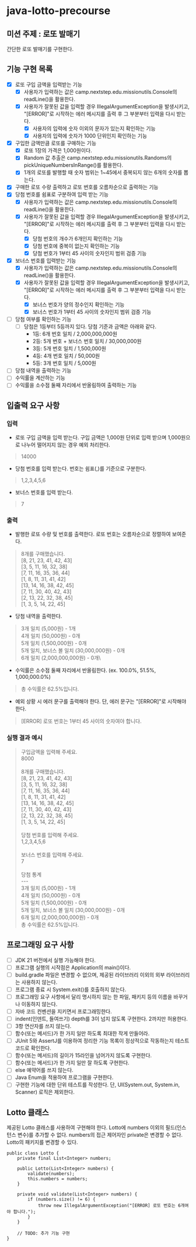 # java-lotto-precourse

## 미션 주제 : 로또 발매기 
간단한 로또 발매기를 구현한다.

## 기능 구현 목록
- [X] 로또 구입 금액을 입력받는 기능
  - [X] 사용자가 입력하는 값은 camp.nextstep.edu.missionutils.Console의 readLine()을 활용한다.
  - [X] 사용자가 잘못된 값을 입력할 경우 IllegalArgumentException을 발생시키고, "[ERROR]"로 시작하는 에러 메시지를 출력 후 그 부분부터 입력을 다시 받는다.
    - [X] 사용자의 입력에 숫자 이외의 문자가 있는지 확인하는 기능
    - [X] 사용자의 입력에 숫자가 1000 단위인지 확인하는 기능
- [X] 구입한 금액만큼 로또를 구매하는 기능
  - [X] 로또 1장의 가격은 1,000원이다.
  - [X] Random 값 추출은 camp.nextstep.edu.missionutils.Randoms의 pickUniqueNumbersInRange()를 활용한다.
  - [X] 1개의 로또를 발행할 때 숫자 범위는 1~45에서 중복되지 않는 6개의 숫자를 뽑는다.
- [X] 구매한 로또 수량 출력하고 로또 번호를 오름차순으로 출력하는 기능
- [X] 당첨 번호를 쉼표로 구분하여 입력 받는 기능
  - [X] 사용자가 입력하는 값은 camp.nextstep.edu.missionutils.Console의 readLine()을 활용한다.
  - [X] 사용자가 잘못된 값을 입력할 경우 IllegalArgumentException을 발생시키고, "[ERROR]"로 시작하는 에러 메시지를 출력 후 그 부분부터 입력을 다시 받는다.
    - [X] 당첨 번호의 개수가 6개인지 확인하는 기능 
    - [X] 당첨 번호에 중복이 없는지 확인하는 기능
    - [X] 당첨 번호가 1부터 45 사이의 숫자인지 범위 검증 기능
- [X] 보너스 번호를 입력받는 기능
  - [X] 사용자가 입력하는 값은 camp.nextstep.edu.missionutils.Console의 readLine()을 활용한다.
  - [X] 사용자가 잘못된 값을 입력할 경우 IllegalArgumentException을 발생시키고, "[ERROR]"로 시작하는 에러 메시지를 출력 후 그 부분부터 입력을 다시 받는다.
    - [X] 보너스 번호가 양의 정수인지 확인하는 기능
    - [X] 보너스 번호가 1부터 45 사이의 숫자인지 범위 검증 기능
- [ ] 당첨 여부를 확인하는 기능
  - [ ] 당첨은 1등부터 5등까지 있다. 당첨 기준과 금액은 아래와 같다.
    - 1등: 6개 번호 일치 / 2,000,000,000원
    - 2등: 5개 번호 + 보너스 번호 일치 / 30,000,000원
    - 3등: 5개 번호 일치 / 1,500,000원
    - 4등: 4개 번호 일치 / 50,000원
    - 5등: 3개 번호 일치 / 5,000원
- [ ] 당첨 내역을 출력하는 기능
- [ ] 수익률을 계산하는 기능
- [ ] 수익률을 소수점 둘째 자리에서 반올림하여 출력하는 기능

## 입출력 요구 사항
### 입력
- 로또 구입 금액을 입력 받는다. 구입 금액은 1,000원 단위로 입력 받으며 1,000원으로 나누어 떨어지지 않는 경우 예외 처리한다.
>14000
- 당첨 번호를 입력 받는다. 번호는 쉼표(,)를 기준으로 구분한다.
>1,2,3,4,5,6
- 보너스 번호를 입력 받는다.
>7
### 출력
- 발행한 로또 수량 및 번호를 출력한다. 로또 번호는 오름차순으로 정렬하여 보여준다.
>8개를 구매했습니다.\
[8, 21, 23, 41, 42, 43]\
[3, 5, 11, 16, 32, 38]\
[7, 11, 16, 35, 36, 44]\
[1, 8, 11, 31, 41, 42]\
[13, 14, 16, 38, 42, 45]\
[7, 11, 30, 40, 42, 43]\
[2, 13, 22, 32, 38, 45]\
[1, 3, 5, 14, 22, 45]
- 당첨 내역을 출력한다.
>3개 일치 (5,000원) - 1개\
4개 일치 (50,000원) - 0개\
5개 일치 (1,500,000원) - 0개\
5개 일치, 보너스 볼 일치 (30,000,000원) - 0개\
6개 일치 (2,000,000,000원) - 0개\
- 수익률은 소수점 둘째 자리에서 반올림한다. (ex. 100.0%, 51.5%, 1,000,000.0%)
>총 수익률은 62.5%입니다.
- 예외 상황 시 에러 문구를 출력해야 한다. 단, 에러 문구는 "[ERROR]"로 시작해야 한다.
>[ERROR] 로또 번호는 1부터 45 사이의 숫자여야 합니다.
### 실행 결과 예시
>구입금액을 입력해 주세요.\
8000\
\
8개를 구매했습니다.\
[8, 21, 23, 41, 42, 43]\
[3, 5, 11, 16, 32, 38]\
[7, 11, 16, 35, 36, 44]\
[1, 8, 11, 31, 41, 42]\
[13, 14, 16, 38, 42, 45]\
[7, 11, 30, 40, 42, 43]\
[2, 13, 22, 32, 38, 45]\
[1, 3, 5, 14, 22, 45]\
\
당첨 번호를 입력해 주세요.\
1,2,3,4,5,6\
\
보너스 번호를 입력해 주세요.\
7\
\
당첨 통계\
---\
3개 일치 (5,000원) - 1개\
4개 일치 (50,000원) - 0개\
5개 일치 (1,500,000원) - 0개\
5개 일치, 보너스 볼 일치 (30,000,000원) - 0개\
6개 일치 (2,000,000,000원) - 0개\
총 수익률은 62.5%입니다.
> 

## 프로그래밍 요구 사항
- [ ] JDK 21 버전에서 실행 가능해야 한다.
- [ ] 프로그램 실행의 시작점은 Application의 main()이다.
- [ ] build.gradle 파일은 변경할 수 없으며, 제공된 라이브러리 이외의 외부 라이브러리는 사용하지 않는다.
- [ ] 프로그램 종료 시 System.exit()를 호출하지 않는다.
- [ ] 프로그래밍 요구 사항에서 달리 명시하지 않는 한 파일, 패키지 등의 이름을 바꾸거나 이동하지 않는다.
- [ ] 자바 코드 컨벤션을 지키면서 프로그래밍한다.
- [ ] indent(인덴트, 들여쓰기) depth를 3이 넘지 않도록 구현한다. 2까지만 허용한다.
- [ ] 3항 연산자를 쓰지 않는다.
- [ ] 함수(또는 메서드)가 한 가지 일만 하도록 최대한 작게 만들어라.
- [ ] JUnit 5와 AssertJ를 이용하여 정리한 기능 목록이 정상적으로 작동하는지 테스트 코드로 확인한다.
- [ ] 함수(또는 메서드)의 길이가 15라인을 넘어가지 않도록 구현한다.
- [ ] 함수(또는 메서드)가 한 가지 일만 잘 하도록 구현한다.
- [ ] else 예약어를 쓰지 않는다.
- [ ] Java Enum을 적용하여 프로그램을 구현한다.
- [ ] 구현한 기능에 대한 단위 테스트를 작성한다. 단, UI(System.out, System.in, Scanner) 로직은 제외한다.

## Lotto 클래스
제공된 Lotto 클래스를 사용하여 구현해야 한다.
Lotto에 numbers 이외의 필드(인스턴스 변수)를 추가할 수 없다.
numbers의 접근 제어자인 private은 변경할 수 없다.
Lotto의 패키지를 변경할 수 있다.

    public class Lotto {
        private final List<Integer> numbers;

        public Lotto(List<Integer> numbers) {
            validate(numbers);
            this.numbers = numbers;
        }

        private void validate(List<Integer> numbers) {
            if (numbers.size() != 6) {
                throw new IllegalArgumentException("[ERROR] 로또 번호는 6개여야 합니다.");
            }
        }

        // TODO: 추가 기능 구현
    }


